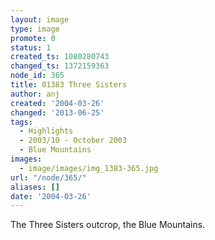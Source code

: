 ```yaml
---
layout: image
type: image
promote: 0
status: 1
created_ts: 1080280743
changed_ts: 1372159363
node_id: 365
title: 01383 Three Sisters
author: anj
created: '2004-03-26'
changed: '2013-06-25'
tags:
  - Highlights
  - 2003/10 - October 2003
  - Blue Mountains
images:
  - image/images/img_1383-365.jpg
url: "/node/365/"
aliases: []
date: '2004-03-26'
---
```

The Three Sisters outcrop, the Blue Mountains.
